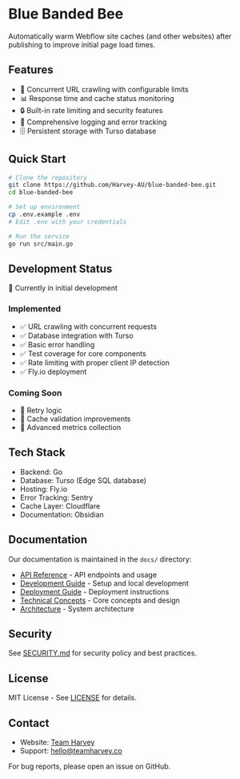 # Blue Banded Bee

Automatically warm Webflow site caches (and other websites) after publishing to improve initial page load times.

## Features

- 🚀 Concurrent URL crawling with configurable limits
- 📊 Response time and cache status monitoring
- 🔒 Built-in rate limiting and security features
- 📝 Comprehensive logging and error tracking
- 🗄️ Persistent storage with Turso database

## Quick Start

```bash
# Clone the repository
git clone https://github.com/Harvey-AU/blue-banded-bee.git
cd blue-banded-bee

# Set up environment
cp .env.example .env
# Edit .env with your credentials

# Run the service
go run src/main.go
```

## Development Status

🚧 Currently in initial development

### Implemented

- ✅ URL crawling with concurrent requests
- ✅ Database integration with Turso
- ✅ Basic error handling
- ✅ Test coverage for core components
- ✅ Rate limiting with proper client IP detection
- ✅ Fly.io deployment

### Coming Soon

- 🔄 Retry logic
- 🔄 Cache validation improvements
- 🔄 Advanced metrics collection

## Tech Stack

- Backend: Go
- Database: Turso (Edge SQL database)
- Hosting: Fly.io
- Error Tracking: Sentry
- Cache Layer: Cloudflare
- Documentation: Obsidian

## Documentation

Our documentation is maintained in the `docs/` directory:

- [API Reference](docs/api.md) - API endpoints and usage
- [Development Guide](docs/development.md) - Setup and local development
- [Deployment Guide](docs/deployment.md) - Deployment instructions
- [Technical Concepts](docs/concepts.md) - Core concepts and design
- [Architecture](docs/architecture.md) - System architecture

## Security

See [SECURITY.md](SECURITY.md) for security policy and best practices.

## License

MIT License - See [LICENSE](LICENSE) for details.

## Contact

- Website: [Team Harvey](https://www.teamharvey.co)
- Support: [hello@teamharvey.co](mailto:hello@teamharvey.co)

For bug reports, please open an issue on GitHub.
